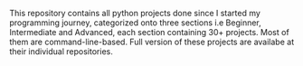 This repository contains all python projects done since I started my programming journey, categorized onto three sections i.e Beginner, Intermediate and Advanced, each section containing 30+ projects.
Most of them are command-line-based.
Full version of these projects are availabe at their individual repositories.
